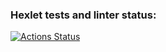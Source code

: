 ### Hexlet tests and linter status:
[![Actions Status](https://github.com/temuryqudrat/qa-engineer-project-84/actions/workflows/hexlet-check.yml/badge.svg)](https://github.com/temuryqudrat/qa-engineer-project-84/actions)